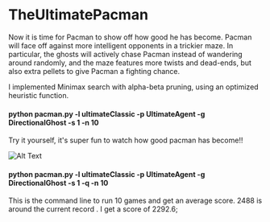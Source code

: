 # TheUltimatePacman

Now it is time for Pacman to show off how good he has become. Pacman will face off against more intelligent opponents in a trickier maze. In particular, the ghosts will actively chase Pacman instead of wandering around randomly, and the maze features more twists and dead-ends, but also extra pellets to give Pacman a fighting chance.

I implemented Minimax search with alpha-beta pruning, using an optimized heuristic function. 
<h4> python pacman.py -l ultimateClassic -p UltimateAgent -g DirectionalGhost -s 1 -n 10 </h4>
Try it yourself, it's super fun to watch how good pacman has become!!

![Alt Text](https://media.giphy.com/media/42xJd9iZp5mn89JU8s/giphy.gif)

<h4> python pacman.py -l ultimateClassic -p UltimateAgent -g DirectionalGhost -s 1 -q -n 10 </h4>
This is the command line to run 10 games and get an average score. 2488 is around the current record . I get a score of 2292.6;

